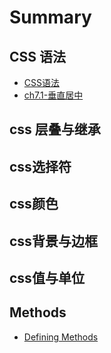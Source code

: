 # Summary

## CSS 语法

* [CSS语法](README.md)
* [ch7.1-垂直居中](ch7.1垂直居中.md)

## css 层叠与继承

## css选择符

## css颜色

## css背景与边框

## css值与单位

## Methods

* [Defining Methods](methods.md)




